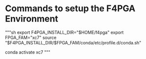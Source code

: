 # Commands to setup the F4PGA Environment

"""sh
export F4PGA_INSTALL_DIR="$HOME/f4pga"
export FPGA_FAM="xc7"
source "$F4PGA_INSTALL_DIR/$FPGA_FAM/conda/etc/profile.d/conda.sh"

conda activate xc7
"""